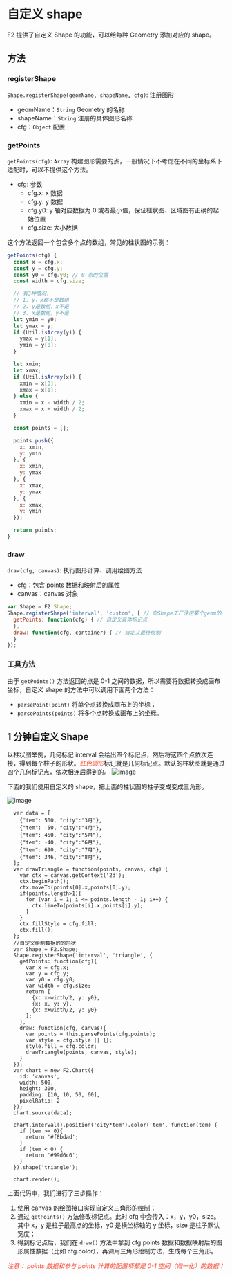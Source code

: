 <!--
index: 2
title: 自定义 shape
resource:
  jsFiles:
    - ${url.f2}
-->


# 自定义 shape

F2 提供了自定义 Shape 的功能，可以给每种 Geometry 添加对应的 shape。

## 方法

### registerShape

`Shape.registerShape(geomName, shapeName, cfg)`: 注册图形
 + geomName：`String` Geometry 的名称
 + shapeName：`String` 注册的具体图形名称
 + cfg：`Object` 配置

### getPoints

`getPoints(cfg)`: `Array` 构建图形需要的点，一般情况下不考虑在不同的坐标系下适配时，可以不提供这个方法。

 * cfg: 参数
   + cfg.x: x 数据
   + cfg.y: y 数据
   + cfg.y0: y 轴对应数据为 0 或者最小值，保证柱状图、区域图有正确的起始位置
   + cfg.size: 大小数据

这个方法返回一个包含多个点的数组，常见的柱状图的示例：

```js
getPoints(cfg) {
  const x = cfg.x;
  const y = cfg.y;
  const y0 = cfg.y0; // 0 点的位置
  const width = cfg.size;

  // 有3种情况，
  // 1. y，x都不是数组
  // 2. y是数组，x不是
  // 3. x是数组，y不是
  let ymin = y0;
  let ymax = y;
  if (Util.isArray(y)) {
    ymax = y[1];
    ymin = y[0];
  }

  let xmin;
  let xmax;
  if (Util.isArray(x)) {
    xmin = x[0];
    xmax = x[1];
  } else {
    xmin = x - width / 2;
    xmax = x + width / 2;
  }

  const points = [];

  points.push({
    x: xmin,
    y: ymin
  }, {
    x: xmin,
    y: ymax
  }, {
    x: xmax,
    y: ymax
  }, {
    x: xmax,
    y: ymin
  });

  return points;
}
```

### draw

`draw(cfg, canvas)`: 执行图形计算、调用绘图方法
 * cfg：包含 points 数据和映射后的属性
 * canvas：canvas 对象


```js
var Shape = F2.Shape;
Shape.registerShape('interval', 'custom', { // 向Shape工厂注册某个geom的一个shape
  getPoints: function(cfg) { // 自定义具体标记点
  },
  draw: function(cfg, container) { // 自定义最终绘制
  }
});
```

### 工具方法

由于 `getPoints()` 方法返回的点是 0-1 之间的数据，所以需要将数据转换成画布坐标，自定义 shape 的方法中可以调用下面两个方法：

* `parsePoint(point)` 将单个点转换成画布上的坐标；
* `parsePoints(points)` 将多个点转换成画布上的坐标。

## 1 分钟自定义 Shape

以柱状图举例，几何标记 interval 会给出四个标记点，然后将这四个点依次连接，得到每个柱子的形状。<span style="font-style:italic;color:#F93D26">红色圆形</span>标记就是几何标记点。默认的柱状图就是通过四个几何标记点，依次相连后得到的。
![image](https://zos.alipayobjects.com/skylark/f56fb446-5395-48d5-9e20-8aa07d585c7f/attach/1996/198df5d694346bc9/image.png)


下面的我们使用自定义的 shape，把上面的柱状图的柱子变成变成三角形。

![image](https://zos.alipayobjects.com/skylark/c3da8dc1-6d42-49a4-a5e5-e10430cc8ec7/attach/1996/d0c46539b2a3e329/image.png)

<canvas id="canvas"></canvas>

```js+
  var data = [
    {"tem": 500, "city":"3月"},
    {"tem": -50, "city":"4月"},
    {"tem": 450, "city":"5月"},
    {"tem": -40, "city":"6月"},
    {"tem": 690, "city":"7月"},
    {"tem": 346, "city":"8月"},
  ];
  var drawTriangle = function(points, canvas, cfg) {
    var ctx = canvas.getContext('2d');
    ctx.beginPath();
    ctx.moveTo(points[0].x,points[0].y);
    if(points.length>1){
      for (var i = 1; i <= points.length - 1; i++) {
        ctx.lineTo(points[i].x,points[i].y);
      }
    }
    ctx.fillStyle = cfg.fill;
    ctx.fill();
  };
  //自定义绘制数据的的形状
  var Shape = F2.Shape;
  Shape.registerShape('interval', 'triangle', {
    getPoints: function(cfg){
      var x = cfg.x;
      var y = cfg.y;
      var y0 = cfg.y0;
      var width = cfg.size;
      return [
        {x: x-width/2, y: y0},
        {x: x, y: y},
        {x: x+width/2, y: y0}
      ];
    },
    draw: function(cfg, canvas){
      var points = this.parsePoints(cfg.points);
      var style = cfg.style || {};
      style.fill = cfg.color;
      drawTriangle(points, canvas, style);
    }
  });
  var chart = new F2.Chart({
    id: 'canvas',
    width: 500,
    height: 300,
    padding: [10, 10, 50, 60],
    pixelRatio: 2
  });
  chart.source(data);
  
  chart.interval().position('city*tem').color('tem', function(tem) {
    if (tem >= 0){
      return '#f8bdad';
    }
    if (tem < 0) {
      return '#99d6c0';
    }
  }).shape('triangle');

  chart.render();
```

上面代码中，我们进行了三步操作：

1. 使用 canvas 的绘图接口实现自定义三角形的绘制；
2. 通过 `getPoints()` 方法修改标记点。此时 cfg 中会传入：x，y，y0，size。其中 x，y 是柱子最高点的坐标，y0 是横坐标轴的 y 坐标，size 是柱子默认宽度；
3. 得到标记点后，我们在 `draw()` 方法中拿到 cfg.points 数据和数据映射后的图形属性数据（比如 cfg.color），再调用三角形绘制方法，生成每个三角形。

<span style="font-style:italic;color:#F93D26">注意： points 数据和参与 points 计算的配置项都是 0-1 空间（归一化）的数据！
</span>
